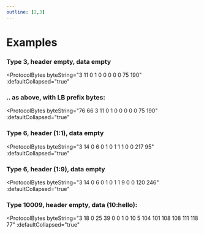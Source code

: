 ```yaml
---
outline: [2,3]
---
```


<script setup>
import ProtocolBytes from '../../../components/ProtocolBytes.vue';
</script>

# Examples

### Type 3, header empty, data empty

<ProtocolBytes
    byteString="3 11 0 1 0 0 0 0 0 75 190"
    :defaultCollapsed="true"
></ProtocolBytes>

### .. as above, with LB prefix bytes:

<ProtocolBytes
    byteString="76 66 3 11 0 1 0 0 0 0 0 75 190"
    :defaultCollapsed="true"
></ProtocolBytes>

### Type 6, header (1:1), data empty

<ProtocolBytes
    byteString="3 14 0 6 0 1 0 1 1 1 0 0 217 95"
    :defaultCollapsed="true"
></ProtocolBytes>

### Type 6, header (1:9), data empty

<ProtocolBytes
    byteString="3 14 0 6 0 1 0 1 1 9 0 0 120 246"
    :defaultCollapsed="true"
></ProtocolBytes>

### Type 10009, header empty, data (10:hello):

<ProtocolBytes
    byteString="3 18 0 25 39 0 0 1 0 10 5 104 101 108 108 111 118 77"
    :defaultCollapsed="true"
></ProtocolBytes>
